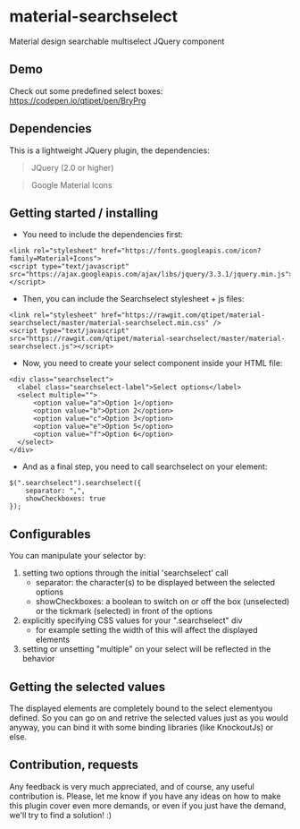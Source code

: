# material-searchselect
Material design searchable multiselect JQuery component

## Demo
Check out some predefined select boxes:
https://codepen.io/qtipet/pen/BryPrg

## Dependencies
This is a lightweight JQuery plugin, the dependencies:
> JQuery (2.0 or higher)

> Google Material Icons

## Getting started / installing
- You need to include the dependencies first:
```
<link rel="stylesheet" href="https://fonts.googleapis.com/icon?family=Material+Icons">
<script type="text/javascript" src="https://ajax.googleapis.com/ajax/libs/jquery/3.3.1/jquery.min.js"></script>
```
- Then, you can include the Searchselect stylesheet + js files:
```
<link rel="stylesheet" href="https://rawgit.com/qtipet/material-searchselect/master/material-searchselect.min.css" />
<script type="text/javascript" src="https://rawgit.com/qtipet/material-searchselect/master/material-searchselect.js"></script>
```
- Now, you need to create your select component inside your HTML file:
```
<div class="searchselect">
  <label class="searchselect-label">Select options</label>
  <select multiple="">
      <option value="a">Option 1</option>
      <option value="b">Option 2</option>
      <option value="c">Option 3</option>
      <option value="e">Option 5</option>
      <option value="f">Option 6</option>
  </select>
</div>
```
- And as a final step, you need to call searchselect on your element:
```
$(".searchselect").searchselect({
    separator: ",",
    showCheckboxes: true
});
```

## Configurables
You can manipulate your selector by:
1. setting two options through the initial 'searchselect' call
   - separator: the character(s) to be displayed between the selected options
   - showCheckboxes: a boolean to switch on or off the box (unselected) or the tickmark (selected) in front of the options
2. explicitly specifying CSS values for your ".searchselect" div
   - for example setting the width of this will affect the displayed elements
3. setting or unsetting "multiple" on your select will be reflected in the behavior

## Getting the selected values
The displayed elements are completely bound to the select elementyou defined. So you can go on and retrive the selected values just as you would anyway, you can bind it with some binding libraries (like KnockoutJs) or else.

## Contribution, requests
Any feedback is very much appreciated, and of course, any useful contribution is. Please, let me know if you have any ideas on how to make this plugin cover even more demands, or even if you just have the demand, we'll try to find a solution! :)
